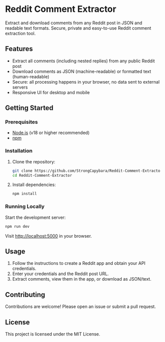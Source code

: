 # Reddit Comment Extractor

Extract and download comments from any Reddit post in JSON and readable text formats. Secure, private and easy-to-use Reddit comment extraction tool.

## Features
- Extract all comments (including nested replies) from any public Reddit post
- Download comments as JSON (machine-readable) or formatted text (human-readable)
- Secure: all processing happens in your browser, no data sent to external servers
- Responsive UI for desktop and mobile

## Getting Started

### Prerequisites
- [Node.js](https://nodejs.org/) (v18 or higher recommended)
- [npm](https://www.npmjs.com/)

### Installation
1. Clone the repository:
   ```sh
   git clone https://github.com/StrongCapybara/Reddit-Comment-Extractor.git
   cd Reddit-Comment-Extractor
   ```
2. Install dependencies:
   ```sh
   npm install
   ```

### Running Locally
Start the development server:
```sh
npm run dev
```
Visit [http://localhost:5000](http://localhost:5000) in your browser.

## Usage
1. Follow the instructions to create a Reddit app and obtain your API credentials.
2. Enter your credentials and the Reddit post URL.
3. Extract comments, view them in the app, or download as JSON/text.

## Contributing
Contributions are welcome! Please open an issue or submit a pull request.

## License
This project is licensed under the MIT License. 
